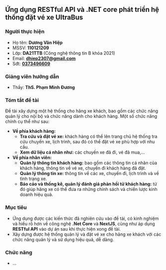 ﻿## Ứng dụng RESTful API và .NET core phát triển hệ thống đặt vé xe UltraBus
### Người thực hiện
- Họ tên: **Dương Văn Hiệp**
- MSSV: **110121209**
- Lớp: **DA21TTB** (Công nghệ thông tin B khóa 2021)
- Email: **dhiep2307@gmail.com**
- Sđt: <a href="https://zalo.me/0373496609" target="_blank"><b>0373496609</b></a>
### Giảng viên hướng dẫn
- Thầy: **ThS. Phạm Minh Đương**
### Tóm tắt đề tài
Đề tài xây dựng một hệ thống cho hãng xe khách, bao gồm các chức năng quản lý cho nội bộ và chức năng dành cho khách hàng. Một số chức năng chính cụ thể như sau:
- **Về phía khách hàng:**
  + **Tra cứu và đặt vé xe:** khách hàng có thể lên trang chủ hệ thống tra cứu chuyến xe, lịch trình, sau đó có thể đặt vé xe phù hợp với nhu cầu.
  + **Xem dữ liệu cá nhân như:** các chuyến xe đã đi, vé đã mua,…
- **Về phía nhân viên:**
  + **Quản lý thông tin khách hàng:** bao gồm các thông tin cá nhân của khách hàng, thông tin về vé xe, chuyến đi khách hàng đã đặt.
  + **Quản lý thông tin xe:** thông tin về các xe, chuyến đi, lịch trình và về tình trạng xe.
  + **Báo cáo và thống kê, quản lý đánh giá phản hồi từ khách hàng:** từ đó giúp hãng xe có thể đưa ra những chính sách và chiến lược kinh doanh hiệu quả.
### Mục tiêu
- Ứng dụng được các kiến thức đã nghiên cứu vào đề tài, có kinh nghiệm và hiểu rõ hơn về công nghệ **.Net Core** và **NextJS**, cũng như áp dụng **RESTful API** vào dự án sau khi thực hiện xong đề tài.
- Xây dựng được hệ thống quản lý và đặt vé xe cho hãng xe khách với các chức năng quản lý và sử dụng hiệu quả, dễ dàng.
### Chức năng
- ...
